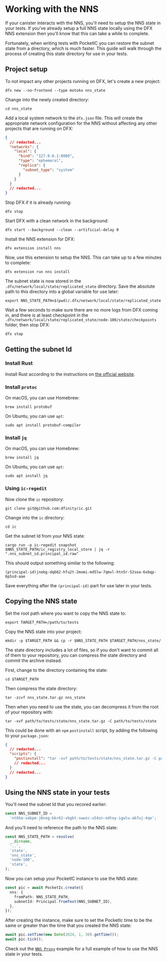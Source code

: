 # Working with the NNS

If your canister interacts with the NNS, you'll need to setup the NNS state in your tests. If you've already setup a full NNS state locally using the DFX NNS extension then you'll know that this can take a while to complete.

Fortunately, when writing tests with PocketIC you can restore the subnet state from a directory, which is much faster. This guide will walk through the process of creating this state directory for use in your tests.

## Project setup

To not impact any other projects running on DFX, let's create a new project:

```shell
dfx new --no-frontend --type motoko nns_state
```

Change into the newly created directory:

```shell
cd nns_state
```

Add a local system network to the `dfx.json` file. This will create the appropriate network configuration for the NNS without affecting any other projects that are running on DFX:

```json
{
  // redacted...
  "networks": {
    "local": {
      "bind": "127.0.0.1:8080",
      "type": "ephemeral",
      "replica": {
        "subnet_type": "system"
      }
    }
  }
  // redacted...
}
```

Stop DFX if it is already running:

```shell
dfx stop
```

Start DFX with a clean network in the background:

```shell
dfx start --background --clean --artificial-delay 0
```

Install the NNS extension for DFX:

```shell
dfx extension install nns
```

Now, use this extension to setup the NNS. This can take up to a few minutes to complete:

```shell
dfx extension run nns install
```

The subnet state is now stored in the `.dfx/network/local/state/replicated_state` directory. Save the absolute path to this directory into a global variable for use later:

```shell
export NNS_STATE_PATH=$(pwd)/.dfx/network/local/state/replicated_state
```

Wait a few seconds to make sure there are no more logs from DFX coming in, and there is at least checkpoint in the `.dfx/network/local/state/replicated_state/node-100/state/checkpoints` folder, then stop DFX:

```shell
dfx stop
```

## Getting the subnet Id

### Install Rust

Install Rust according to the instructions on [the official website](https://www.rust-lang.org/tools/install).

### Install `protoc`

On macOS, you can use Homebrew:

```shell
brew install protobuf
```

On Ubuntu, you can use `apt`:

```shell
sudo apt install protobuf-compiler
```

### Install `jq`

On macOS, you can use Homebrew:

```shell
brew install jq
```

On Ubuntu, you can use `apt`:

```shell
sudo apt install jq
```

### Using `ic-regedit`

Now clone the `ic` repository:

```shell
git clone git@github.com:dfinity/ic.git
```

Change into the `ic` directory:

```shell
cd ic
```

Get the subnet Id from your NNS state:

```shell
cargo run -p ic-regedit snapshot $NNS_STATE_PATH/ic_registry_local_store | jq -r ".nns_subnet_id.principal_id.raw"
```

This should output something similar to the following:

```shell
(principal-id)jnebg-dq662-hfu2t-2momi-md5lw-7qmvl-htn5r-52soa-6xbqp-6p5sd-aae
```

Save everything after the `(principal-id)` part for use later in your tests.

## Copying the NNS state

Set the root path where you want to copy the NNS state to:

```shell
export TARGET_PATH=/path/to/tests
```

Copy the NNS state into your project:

```shell
mkdir -p $TARGET_PATH && cp -r $NNS_STATE_PATH $TARGET_PATH/nns_state/
```

The state directory includes a lot of files, so if you don't want to commit all of them to your repository, you can compress the state directory and commit the archive instead.

First, change to the directory containing the state:

```shell
cd $TARGET_PATH
```

Then compress the state directory:

```shell
tar -zcvf nns_state.tar.gz nns_state
```

Then when you need to use the state, you can decompress it from the root of your repository with:

```shell
tar -xvf path/to/tests/state/nns_state.tar.gz -C path/to/tests/state
```

This could be done with an `npm` `postinstall` script, by adding the following to your `package.json`:

```json
{
  // redacted...
  "scripts": {
    "postinstall": "tar -xvf path/to/tests/state/nns_state.tar.gz -C path/to/tests/state"
    // redacted...
  }
  // redacted...
}
```

## Using the NNS state in your tests

You'll need the subnet Id that you recored earlier:

```typescript
const NNS_SUBNET_ID =
  'nt6ha-vabpm-j6nog-bkr62-vbgbt-swwzc-u54zn-odtoy-igwlu-ab7uj-4qe';
```

And you'll need to reference the path to the NNS state:

```typescript
const NNS_STATE_PATH = resolve(
  __dirname,
  '..',
  'state',
  'nns_state',
  'node-100',
  'state',
);
```

Now you can setup your PocketIC instance to use the NNS state:

```typescript
const pic = await PocketIc.create({
  nns: {
    fromPath: NNS_STATE_PATH,
    subnetId: Principal.fromText(NNS_SUBNET_ID),
  },
});
```

After creating the instance, make sure to set the PocketIc time to be the same or greater than the time that you created the NNS state:

```typescript
await pic.setTime(new Date(2024, 1, 30).getTime());
await pic.tick();
```

Check out the [`NNS Proxy`](https://github.com/hadronous/pic-js/tree/main/examples/nns_proxy) example for a full example of how to use the NNS state in your tests.
